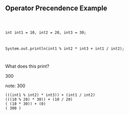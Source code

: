 ##  Operator Precendence Example
<code>

int int1 = 10, int2 = 20, int3 = 30;

System.out.println(int1 % int2 * int3 + int1 / int2);

</code>

What does this print?
<p class="fragment roll-in">300</p>

note:
    300

    (((int1 % int2) * int3)) + (int1 / int2)
    (((10 % 20) * 30)) + (10 / 20)
    ( (10 * 30)) + (0)
    ( 300 )
